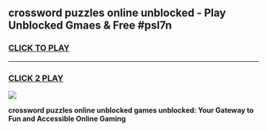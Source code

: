 
## crossword puzzles online unblocked - Play Unblocked Gmaes & Free #psl7n
<h3>
<a href="https://news.freeplayer.one?title=crossword_puzzles_online_unblocked&ref=26F">CLICK TO PLAY</a></h3>
<hr>

<h3>
<a href="https://news.freeplayer.one?title=crossword_puzzles_online_unblocked&ref=26F">CLICK 2 PLAY</a>
  
</h3>

<a href="https://news.freeplayer.one?title=crossword_puzzles_online_unblocked&ref=26F/"><img src="https://clearcache.store/games.png"></a>


**crossword puzzles online unblocked games unblocked: Your Gateway to Fun and Accessible Online Gaming**
